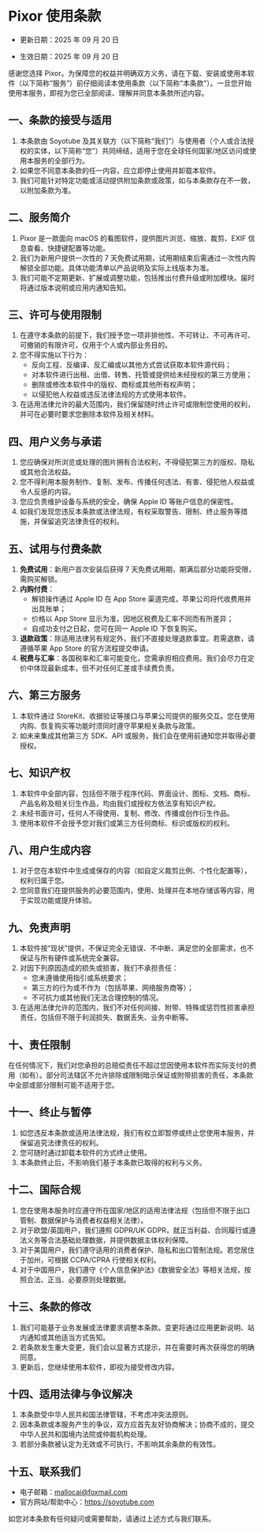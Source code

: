 # Pixor 使用条款

- 更新日期：2025 年 09 月 20 日

- 生效日期：2025 年 09 月 20 日

感谢您选择 Pixor。为保障您的权益并明确双方义务，请在下载、安装或使用本软件（以下简称“服务”）前仔细阅读本使用条款（以下简称“本条款”）。一旦您开始使用本服务，即视为您已全部阅读、理解并同意本条款所述内容。

## 一、条款的接受与适用

1. 本条款由 Soyotube 及其关联方（以下简称“我们”）与使用者（个人或合法授权的实体，以下简称“您”）共同缔结，适用于您在全球任何国家/地区访问或使用本服务的全部行为。
2. 如果您不同意本条款的任一内容，应立即停止使用并卸载本软件。
3. 我们可能针对特定功能或活动提供附加条款或政策，如与本条款存在不一致，以附加条款为准。

## 二、服务简介

1. Pixor 是一款面向 macOS 的看图软件，提供图片浏览、缩放、裁剪、EXIF 信息查看、快捷键配置等功能。
2. 我们为新用户提供一次性的 7 天免费试用期，试用期结束后需通过一次性内购解锁全部功能。具体功能清单以产品说明及实际上线版本为准。
3. 我们可能不定期更新、扩展或调整功能，包括推出付费升级或附加模块。届时将通过版本说明或应用内通知告知。

## 三、许可与使用限制

1. 在遵守本条款的前提下，我们授予您一项非排他性、不可转让、不可再许可、可撤销的有限许可，仅用于个人或内部业务目的。
2. 您不得实施以下行为：
   - 反向工程、反编译、反汇编或以其他方式尝试获取本软件源代码；
   - 对本软件进行出租、出借、转售、托管或提供给未经授权的第三方使用；
   - 删除或修改本软件中的版权、商标或其他所有权声明；
   - 以侵犯他人权益或违反法律法规的方式使用本软件。
3. 在适用法律允许的最大范围内，我们保留随时终止许可或限制您使用的权利，并可在必要时要求您删除本软件及相关材料。

## 四、用户义务与承诺

1. 您应确保对所浏览或处理的图片拥有合法权利，不得侵犯第三方的版权、隐私或其他合法权益。
2. 您不得利用本服务制作、复制、发布、传播任何违法、有害、侵犯他人权益或令人反感的内容。
3. 您应负责维护设备与系统的安全，确保 Apple ID 等账户信息的保密性。
4. 如我们发现您违反本条款或法律法规，有权采取警告、限制、终止服务等措施，并保留追究法律责任的权利。

## 五、试用与付费条款

1. **免费试用**：新用户首次安装后获得 7 天免费试用期，期满后部分功能将受限，需购买解锁。
2. **内购付费**：
   - 解锁操作通过 Apple ID 在 App Store 渠道完成，苹果公司将代收费用并出具账单；
   - 价格以 App Store 显示为准，因地区税费及汇率不同而有所差异；
   - 自成功支付之日起，您可在同一 Apple ID 下恢复购买。
3. **退款政策**：除适用法律另有规定外，我们不直接处理退款事宜。若需退款，请遵循苹果 App Store 的官方流程提交申请。
4. **税费与汇率**：各国税率和汇率可能变化，您需承担相应费用。我们会尽力在定价中体现最新成本，但不对任何汇差或手续费负责。

## 六、第三方服务

1. 本软件通过 StoreKit、收据验证等接口与苹果公司提供的服务交互。您在使用内购、恢复购买等功能时须同时遵守苹果相关条款与政策。
2. 如未来集成其他第三方 SDK、API 或服务，我们会在使用前通知您并取得必要授权。

## 七、知识产权

1. 本软件中全部内容，包括但不限于程序代码、界面设计、图标、文档、商标、产品名称及相关衍生作品，均由我们或授权方依法享有知识产权。
2. 未经书面许可，任何人不得使用、复制、修改、传播或创作衍生作品。
3. 使用本软件不会授予您对我们或第三方任何商标、标识或版权的权利。

## 八、用户生成内容

1. 对于您在本软件中生成或保存的内容（如自定义裁剪比例、个性化配置等），权利归属于您。
2. 您同意我们在提供服务的必要范围内，使用、处理并在本地存储该等内容，用于实现功能或提升体验。

## 九、免责声明

1. 本软件按“现状”提供，不保证完全无错误、不中断、满足您的全部需求，也不保证与所有硬件或系统完全兼容。
2. 对因下列原因造成的损失或损害，我们不承担责任：
   - 您未遵循使用指引或系统要求；
   - 第三方的行为或不作为（包括苹果、网络服务商等）；
   - 不可抗力或其他我们无法合理控制的情况。
3. 在适用法律允许的范围内，我们不对任何间接、附带、特殊或惩罚性损害承担责任，包括但不限于利润损失、数据丢失、业务中断等。

## 十、责任限制

在任何情况下，我们对您承担的总赔偿责任不超过您因使用本软件而实际支付的费用（如有）。部分司法辖区不允许排除或限制暗示保证或附带损害的责任，本条款中全部或部分限制可能不适用于您。

## 十一、终止与暂停

1. 如您违反本条款或适用法律法规，我们有权立即暂停或终止您使用本服务，并保留追究法律责任的权利。
2. 您可随时通过卸载本软件的方式终止使用。
3. 本条款终止后，不影响我们基于本条款已取得的权利与义务。

## 十二、国际合规

1. 您在使用本服务时应遵守所在国家/地区的适用法律法规（包括但不限于出口管制、数据保护与消费者权益相关法律）。
2. 对于欧盟/英国用户，我们遵照 GDPR/UK GDPR，就正当利益、合同履行或遵法义务等合法基础处理数据，并提供数据主体权利保障。
3. 对于美国用户，我们遵守适用的消费者保护、隐私和出口管制法规。若您居住于加州，可根据 CCPA/CPRA 行使相关权利。
4. 对于中国用户，我们遵守《个人信息保护法》《数据安全法》等相关法规，按照合法、正当、必要原则处理数据。

## 十三、条款的修改

1. 我们可能基于业务发展或法律要求调整本条款。变更将通过应用更新说明、站内通知或其他适当方式告知。
2. 若条款发生重大变更，我们会以显著方式提示，并在需要时再次获得您的明确同意。
3. 更新后，您继续使用本软件，即视为接受修改内容。

## 十四、适用法律与争议解决

1. 本条款受中华人民共和国法律管辖，不考虑冲突法原则。
2. 因本条款或本服务产生的争议，双方应首先友好协商解决；协商不成的，提交中华人民共和国境内法院或仲裁机构处理。
3. 若部分条款被认定为无效或不可执行，不影响其余条款的有效性。

## 十五、联系我们

- 电子邮箱：mallocai@foxmail.com
- 官方网站/帮助中心：https://soyotube.com

如您对本条款有任何疑问或需要帮助，请通过上述方式与我们联系。